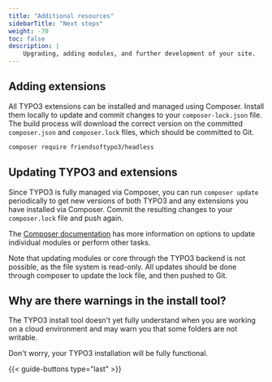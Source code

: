 ```yaml
---
title: "Additional resources"
sidebarTitle: "Next steps"
weight: -70
toc: false
description: |
    Upgrading, adding modules, and further development of your site.
---
```


## Adding extensions

All TYPO3 extensions can be installed and managed using Composer. Install them locally to update and commit changes to your `composer-lock.json` file. The build process will download the correct version on the committed `composer.json` and `composer.lock` files, which should be committed to Git.

```bash
composer require friendsoftypo3/headless
```

## Updating TYPO3 and extensions

Since TYPO3 is fully managed via Composer, you can run `composer update` periodically to get new versions of both TYPO3 and any extensions you have installed via Composer.
Commit the resulting changes to your `composer.lock` file and push again.

The [Composer documentation](https://getcomposer.org/doc/) has more information on options to update individual modules or perform other tasks.

Note that updating modules or core through the TYPO3 backend is not possible, as the file system is read-only.
All updates should be done through composer to update the lock file, and then pushed to Git.

## Why are there warnings in the install tool?

The TYPO3 install tool doesn't yet fully understand when you are working on a cloud environment and may warn you that some folders are not writable.

Don't worry, your TYPO3 installation will be fully functional.

{{< guide-buttons type="last" >}}